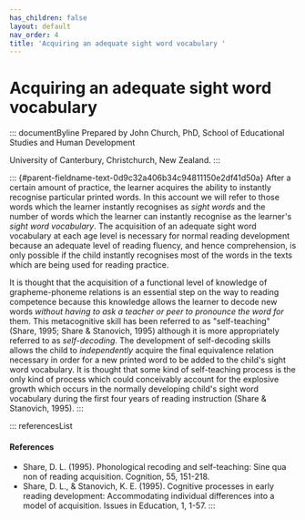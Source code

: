 ```yaml
---
has_children: false
layout: default
nav_order: 4
title: 'Acquiring an adequate sight word vocabulary '
---
```

# Acquiring an adequate sight word vocabulary 


::: documentByline
Prepared by John Church, PhD, School of Educational Studies and Human
Development

University of Canterbury, Christchurch, New Zealand.
:::

::: {#parent-fieldname-text-0d9c32a406b34c94811150e2df41d50a}
After a certain amount of practice, the learner acquires the ability to
instantly recognise particular printed words. In this account we will
refer to those words which the learner instantly recognises as *sight
words* and the number of words which the learner can instantly recognise
as the learner's *sight word vocabulary*. The acquisition of an adequate
sight word vocabulary at each age level is necessary for normal reading
development because an adequate level of reading fluency, and hence
comprehension, is only possible if the child instantly recognises most
of the words in the texts which are being used for reading practice.

It is thought that the acquisition of a functional level of knowledge of
grapheme-phoneme relations is an essential step on the way to reading
competence because this knowledge allows the learner to decode new words
*without having to ask a teacher or peer to pronounce the word for*
them. This metacognitive skill has been referred to as "self-teaching"
(Share, 1995; Share & Stanovich, 1995) although it is more appropriately
referred to as *self-decoding*. The development of self-decoding skills
allows the child to *independently* acquire the final equivalence
relation necessary in order for a new printed word to be added to the
child's sight word vocabulary. It is thought that some kind of
self-teaching process is the only kind of process which could
conceivably account for the explosive growth which occurs in the
normally developing child\'s sight word vocabulary during the first four
years of reading instruction (Share & Stanovich, 1995).
:::

::: referencesList
#### References

-   Share, D. L. (1995). Phonological recoding and self-teaching: Sine
    qua non of reading acquisition. Cognition, 55, 151-218.
-   Share, D. L., & Stanovich, K. E. (1995). Cognitive processes in
    early reading development: Accommodating individual differences into
    a model of acquisition. Issues in Education, 1, 1-57.
:::
